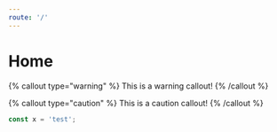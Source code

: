 ```yaml
---
route: '/'
---
```


# Home

{% callout type="warning" %}
This is a warning callout!
{% /callout %}

{% callout type="caution" %}
This is a caution callout!
{% /callout %}

```js
const x = 'test';
```
